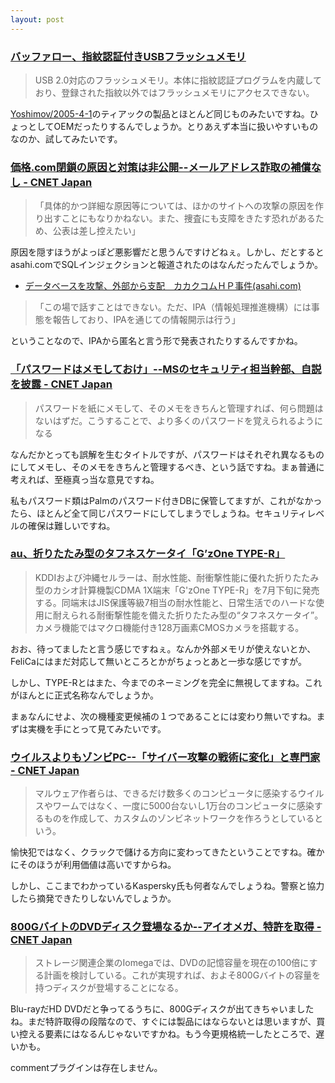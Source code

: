 ```yaml
---
layout: post
---
```

<h3><a href="http://pc.watch.impress.co.jp/docs/2005/0526/buffalo.htm">バッファロー、指紋認証付きUSBフラッシュメモリ</a></h3>
<blockquote><p>USB 2.0対応のフラッシュメモリ。本体に指紋認証プログラムを内蔵しており、登録された指紋以外ではフラッシュメモリにアクセスできない。</p>
</blockquote>
<p><a href="/?page=Yoshimov%2F2005%2D4%2D1" class="wikipage">Yoshimov/2005-4-1</a>のティアックの製品とほとんど同じものみたいですね。ひょっとしてOEMだったりするんでしょうか。とりあえず本当に扱いやすいものなのか、試してみたいです。</p>
<h3><a href="http://japan.cnet.com/news/sec/story/0,2000050480,20083873,00.htm?ref=rss">価格.com閉鎖の原因と対策は非公開--メールアドレス詐取の補償なし - CNET Japan</a></h3>
<blockquote><p>「具体的かつ詳細な原因等については、ほかのサイトへの攻撃の原因を作り出すことにもなりかねない。また、捜査にも支障をきたす恐れがあるため、公表は差し控えたい」</p>
</blockquote>
<p>原因を隠すほうがよっぽど悪影響だと思うんですけどねぇ。しかし、だとするとasahi.comでSQLインジェクションと報道されたのはなんだったんでしょうか。</p>
<ul>
<li><a href="http://www.asahi.com/national/update/0524/TKY200505230341.html?t1">データベースを攻撃、外部から支配　カカクコムＨＰ事件(asahi.com)</a></li>
</ul>
<blockquote><p>「この場で話すことはできない。ただ、IPA（情報処理推進機構）には事態を報告しており、IPAを通じての情報開示は行う」</p>
</blockquote>
<p>ということなので、IPAから匿名と言う形で発表されたりするんですかね。</p>
<h3><a href="http://japan.cnet.com/news/sec/story/0,2000050480,20083861,00.htm?ref=rss">「パスワードはメモしておけ」--MSのセキュリティ担当幹部、自説を披露 - CNET Japan</a></h3>
<blockquote><p>パスワードを紙にメモして、そのメモをきちんと管理すれば、何ら問題はないはずだ。こうすることで、より多くのパスワードを覚えられるようになる</p>
</blockquote>
<p>なんだかとっても誤解を生むタイトルですが、パスワードはそれぞれ異なるものにしてメモし、そのメモをきちんと管理するべき、という話ですね。まぁ普通に考えれば、至極真っ当な意見ですね。</p>
<p>私もパスワード類はPalmのパスワード付きDBに保管してますが、これがなかったら、ほとんど全て同じパスワードにしてしまうでしょうね。セキュリティレベルの確保は難しいですね。</p>
<h3><a href="http://k-tai.impress.co.jp/cda/article/news_toppage/24014.html">au、折りたたみ型のタフネスケータイ「G’zOne TYPE-R」</a></h3>
<blockquote><p>KDDIおよび沖縄セルラーは、耐水性能、耐衝撃性能に優れた折りたたみ型のカシオ計算機製CDMA 1X端末「G'zOne TYPE-R」を7月下旬に発売する。同端末はJIS保護等級7相当の耐水性能と、日常生活でのハードな使用に耐えられる耐衝撃性能を備えた折りたたみ型の“タフネスケータイ”。カメラ機能ではマクロ機能付き128万画素CMOSカメラを搭載する。</p>
</blockquote>
<p>おお、待ってましたと言う感じですねぇ。なんか外部メモリが使えないとか、FeliCaにはまだ対応して無いところとかがちょっとあと一歩な感じですが。</p>
<p>しかし、TYPE-Rとはまた、今までのネーミングを完全に無視してますね。これがほんとに正式名称なんでしょうか。</p>
<p>まぁなんにせよ、次の機種変更候補の１つであることには変わり無いですね。まずは実機を手にとって見てみたいです。</p>
<h3><a href="http://japan.cnet.com/news/sec/story/0,2000050480,20083909,00.htm?ref=rss">ウイルスよりもゾンビPC--「サイバー攻撃の戦術に変化」と専門家 - CNET Japan</a></h3>
<blockquote><p>マルウェア作者らは、できるだけ数多くのコンピュータに感染するウイルスやワームではなく、一度に5000台ないし1万台のコンピュータに感染するものを作成して、カスタムのゾンビネットワークを作ろうとしているという。</p>
</blockquote>
<p>愉快犯ではなく、クラックで儲ける方向に変わってきたということですね。確かにそのほうが利用価値は高いですからね。</p>
<p>しかし、ここまでわかっているKaspersky氏も何者なんでしょうね。警察と協力したら摘発できたりしないんでしょうか。</p>
<h3><a href="http://japan.cnet.com/news/tech/story/0,2000047674,20083892,00.htm?ref=rss">800GバイトのDVDディスク登場なるか--アイオメガ、特許を取得 - CNET Japan</a></h3>
<blockquote><p>ストレージ関連企業のIomegaでは、DVDの記憶容量を現在の100倍にする計画を検討している。これが実現すれば、およそ800Gバイトの容量を持つディスクが登場することになる。</p>
</blockquote>
<p>Blu-rayだHD DVDだと争ってるうちに、800Gディスクが出てきちゃいましたね。まだ特許取得の段階なので、すぐには製品にはならないとは思いますが、買い控える要素にはなるんじゃないですかね。もう今更規格統一したところで、遅いかも。</p>
<p><span class="error">commentプラグインは存在しません。</span> </p>

